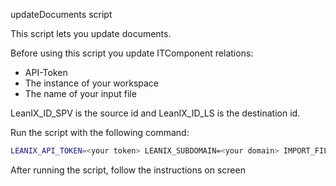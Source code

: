 updateDocuments script

This script lets you update documents.  

Before using this script you update ITComponent relations:
- API-Token
- The instance of your workspace
- The name of your input file 

LeanIX_ID_SPV is the source id and LeanIX_ID_LS is the destination id.

Run the script with the following command:  
```bash
LEANIX_API_TOKEN=<your token> LEANIX_SUBDOMAIN=<your domain> IMPORT_FILE=<your input file> python import.py
```

After running the script, follow the instructions on screen